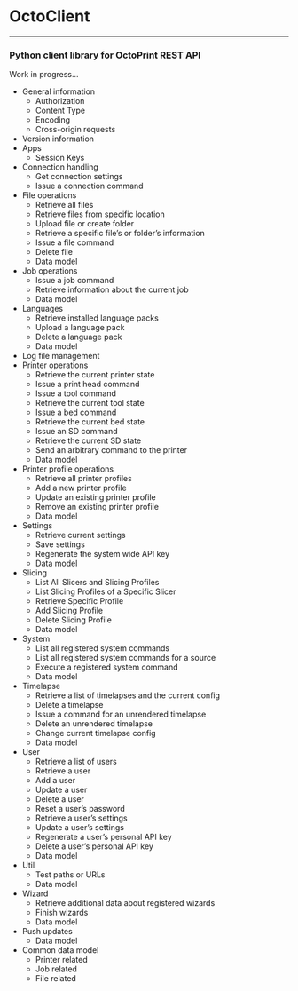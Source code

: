 # OctoClient

------

### Python client library for OctoPrint REST API

Work in progress... 

* General information
    - Authorization
    - Content Type
    - Encoding
    - Cross-origin requests
* Version information
* Apps
    - Session Keys
* Connection handling
    - Get connection settings
    - Issue a connection command
* File operations
    - Retrieve all files
    - Retrieve files from specific location
    - Upload file or create folder
    - Retrieve a specific file’s or folder’s information
    - Issue a file command
    - Delete file
    - Data model
* Job operations
    - Issue a job command
    - Retrieve information about the current job
    - Data model
* Languages
    - Retrieve installed language packs
    - Upload a language pack
    - Delete a language pack
    - Data model
* Log file management
* Printer operations
    - Retrieve the current printer state
    - Issue a print head command
    - Issue a tool command
    - Retrieve the current tool state
    - Issue a bed command
    - Retrieve the current bed state
    - Issue an SD command
    - Retrieve the current SD state
    - Send an arbitrary command to the printer
    - Data model
* Printer profile operations
    - Retrieve all printer profiles
    - Add a new printer profile
    - Update an existing printer profile
    - Remove an existing printer profile
    - Data model
* Settings
    - Retrieve current settings
    - Save settings
    - Regenerate the system wide API key
    - Data model
* Slicing
    - List All Slicers and Slicing Profiles
    - List Slicing Profiles of a Specific Slicer
    - Retrieve Specific Profile
    - Add Slicing Profile
    - Delete Slicing Profile
    - Data model
* System
    - List all registered system commands
    - List all registered system commands for a source
    - Execute a registered system command
    - Data model
* Timelapse
    - Retrieve a list of timelapses and the current config
    - Delete a timelapse
    - Issue a command for an unrendered timelapse
    - Delete an unrendered timelapse
    - Change current timelapse config
    - Data model
* User
    - Retrieve a list of users
    - Retrieve a user
    - Add a user
    - Update a user
    - Delete a user
    - Reset a user’s password
    - Retrieve a user’s settings
    - Update a user’s settings
    - Regenerate a user’s personal API key
    - Delete a user’s personal API key
    - Data model
* Util
    - Test paths or URLs
    - Data model
* Wizard
    - Retrieve additional data about registered wizards
    - Finish wizards
    - Data model
* Push updates
    - Data model
* Common data model
    - Printer related
    - Job related
    - File related

